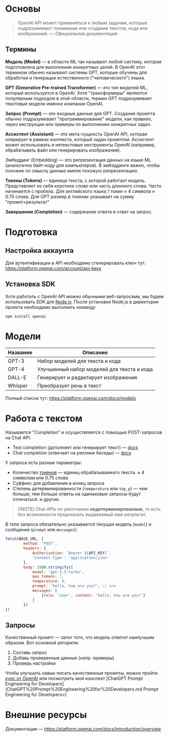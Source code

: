 # Основы

> OpenAI API может применяться к любым задачам, которые подразумевают понимание или создание текстов, кода или изображений.
> *— Официальная документация*

## Термины

**Модель (Model)** — в области ML так называют любой систему, которая подготовлена для выполнения конкретных целей. В OpenAI этот термином обычно называют системы GPT, которые обучены для обработки и генерации естественного ("человеческого") языка.

**GPT (Generative Pre-trained Transformer)** — это тип моделей ML, который используется в OpenAI. Хотя "трансформеры" являются популярным подходом в этой области, термин GPT подразумевает текстовые модели именно компании OpenAI.

**Запрос (Prompt)** — это входные данные для GPT. Создание промпта обычно подразумевает "программирование" модели, как правило, через инструкции или примеры по выполнению конкретных задач.

**Ассистент (Assistant)** — это мета-сущность OpenAI API, которая оперирует в рамках контекста, который задан промптом. Ассистент может использовать и нетекстовые инструменты OpenAI (например, обрабатывать файл или генерировать изображения).

Эмбеддинг (Embedding) — это репрезентация данных на языке ML (аналогично байт-коду для компьютеров). В эмбеддинге важно, чтобы похожие по смыслу данные имели похожую репрезентацию.

**Токены (Tokens)** — единица текста, с которой работает модель. Представляет из себя короткое слово или часть длинного слова. Часто начинается с пробела. Для английского языка 1 токен ≈ 4 символа ≈ 0.75 слова. Для GPT размер в токенах указывает на сумму "промпт+результат"

**Завершение (Completion)** — содержание ответа в ответ на запрос.

# Подготовка

## Настройка аккаунта

Для аутентификации в API необходимо сгенерировать ключ тут: https://platform.openai.com/account/api-keys

## Установка SDK

Хотя работать с OpenAI API можно обычными веб-запросами, мы будем использовать SDK для [Node.js](Node.js.md). После установки Node.js в директории проекта необходимо выполнить команду:

```shell
npm install openai
```

# Модели
|Название|Описание|
|-|-|
| GPT-3 | Набор моделей для текста и кода |
| GPT-4 | Улучшенный набор моделей для текста и кода |
| DALL-E | Генерирует и редактирует изображения|
| Whisper | Преобразует речь в текст |

Полный список тут: https://platform.openai.com/docs/models

# Работа с текстом

Называется "Completion" и осуществляется с помощью POST-запросов на Chat API:
- Text completion (дополняет или генерирует текст) — [docs](https://platform.openai.com/docs/api-reference/completions/create)
- Chat completion (отвечает на реплики беседы) — [docs](https://platform.openai.com/docs/api-reference/chat/create)

У запроса есть разные параметры:
- Количество [токенов](https://platform.openai.com/tokenizer) — единиц обрабатываемого текста. ≈ 4 символам или 0.75 слова 
- Суффикс для добавления в конец запроса
- Степень детерминированности (`temperature` или `top_p`) — чем больше, тем больше ответы на одинаковые запросы будут отличаться.
и другие.

> [!NOTE] Chat APIs по умолчанию __недетерминированные__, то есть без возможности предсказать выдаваемый ими результат.

В теле запроса обязательно указывается текущая модель (`model`) и сообщение (`prompt` или `messages`):

```js
fetch(BASE_URL, {
		method: 'POST',
		headers: {
			Authorization: `Bearer ${API_KEY}`,
			'Content-Type': 'application/json'
		},
		body: JSON.stringify({
			model: 'gpt-3.5-turbo',
			max_tokens: 7,
			temperature: 0,
			prompt: 'hello, how are you?', // или
			messages: [
				{role: 'user', content: 'hello, how are you?'}
			]
		})
})
```

## Запросы

Качественный промпт — залог того, что модель ответит наилучшим образом. Вот основной алгоритм:

1. Cоставь запрос
2. Добавь проверенные данные (напр. примеры)
3. Проверь настройки

Чтобы улучшить навык писать качественные промпты, можно пройти [курс от OpenAI](https://learn.deeplearning.ai/chatgpt-prompt-eng) или посмотреть мой конспект [ChatGPT Prompt Engineering for Developers](ChatGPT%20Prompt%20Engineering%20for%20Developers.md Prompt Engineering for Developers>)

# Внешние ресурсы
Документация — https://platform.openai.com/docs/introduction/overview